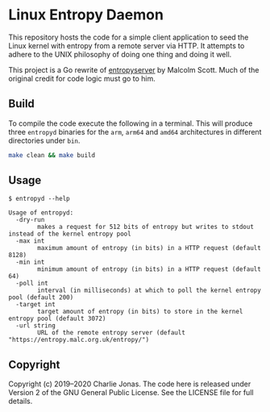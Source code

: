 # Linux Entropy Daemon

This repository hosts the code for a simple client application to seed the Linux kernel with entropy from a remote server via HTTP. It attempts to adhere to the UNIX philosophy of doing one thing and doing it well.

This project is a Go rewrite of [entropyserver](https://bitbucket.org/mas90/entropyserver) by Malcolm Scott. Much of the original credit for code logic must go to him.

## Build

To compile the code execute the following in a terminal. This will produce three `entropyd` binaries for the `arm`, `arm64` and `amd64` architectures in different directories under `bin`.

```bash
make clean && make build
```

## Usage

```
$ entropyd --help

Usage of entropyd:
  -dry-run
        makes a request for 512 bits of entropy but writes to stdout instead of the kernel entropy pool
  -max int
        maximum amount of entropy (in bits) in a HTTP request (default 8128)
  -min int
        minimum amount of entropy (in bits) in a HTTP request (default 64)
  -poll int
        interval (in milliseconds) at which to poll the kernel entropy pool (default 200)
  -target int
        target amount of entropy (in bits) to store in the kernel entropy pool (default 3072)
  -url string
        URL of the remote entropy server (default "https://entropy.malc.org.uk/entropy/")
```

## Copyright

Copyright (c) 2019–2020 Charlie Jonas.
The code here is released under Version 2 of the GNU General Public License.
See the LICENSE file for full details.
